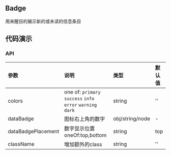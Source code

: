 ## Badge

用来醒目的展示新的或未读的信息条目

## 代码演示

### API

|参数|说明|类型|默认值|
|:--|:---|:--|:---|
|colors|one of: `primary` `success` `info` `error`  `warning` `dark`|string|''|
|dataBadge|图标右上角的数字|obj/string/node|-|
|dataBadgePlacement|数字显示位置 oneOf:top,bottom|string|top|
|className|增加额外的class|string|''|



